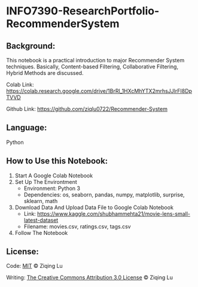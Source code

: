 # INFO7390-ResearchPortfolio-RecommenderSystem

## Background: 
This notebook is a practical introduction to major Recommender System techniques. Basically, Content-based Filtering, Collaborative Filtering, Hybrid Methods are discussed. 

Colab Link: https://colab.research.google.com/drive/1BrRl_1HXcMhYTX2mrhsJJlrFI8DpTVVD

Github Link: https://github.com/ziqlu0722/Recommender-System

## Language: 
Python

## How to Use this Notebook:
1. Start A Google Colab Notebook
2. Set Up The Environtment
	- Environment: Python 3 
	- Dependencies: os, seaborn, pandas, numpy, matplotlib, surprise, sklearn, math
3. Download Data And Upload Data File to Google Colab Notebook
	- Link: https://www.kaggle.com/shubhammehta21/movie-lens-small-latest-dataset
	- Filename: movies.csv, ratings.csv, tags.csv
4. Follow The Notebook

## License: 
Code: [MIT](License) © Ziqing Lu

Writing: [The Creative Commons Attribution 3.0 License](http://creativecommons.org/licenses/by/3.0/us/) © Ziqing Lu

